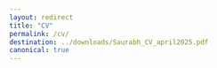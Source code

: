 ```yaml
---
layout: redirect
title: "CV"
permalink: /cv/
destination: ../downloads/Saurabh_CV_april2025.pdf
canonical: true
---
```



